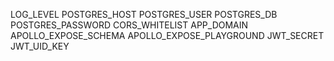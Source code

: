 LOG_LEVEL
POSTGRES_HOST
POSTGRES_USER
POSTGRES_DB
POSTGRES_PASSWORD
CORS_WHITELIST
APP_DOMAIN
APOLLO_EXPOSE_SCHEMA
APOLLO_EXPOSE_PLAYGROUND
JWT_SECRET
JWT_UID_KEY
